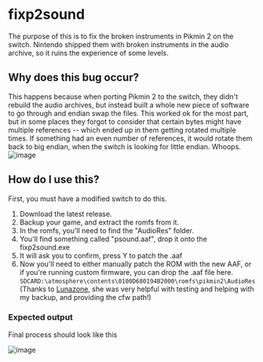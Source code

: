 # fixp2sound
The purpose of this is to fix the broken instruments in Pikmin 2 on the switch. Nintendo shipped them with broken instruments in the audio archive, so it ruins the experience of some levels.

## Why does this bug occur?
This happens because when porting Pikmin 2 to the switch, they didn't rebuild the audio archives, but instead built a whole new piece of software to go through and endian swap the files. This worked ok for the most part, but in some places they forgot to consider that certain bytes might have multiple references -- which ended up in them getting rotated multiple times. If something had an even number of references, it would rotate them back to big endian, when the switch is looking for little endian. Whoops.
![image](https://github.com/user-attachments/assets/34e22db4-fbc5-4f51-9555-36e8ae8384a8)

## How do I use this?
First, you must have a modified switch to do this.

1. Download the latest release.
2. Backup your game, and extract the romfs from it.
3. In the romfs, you'll need to find the "AudioRes" folder.
4. You'll find something called "psound.aaf", drop it onto the fixp2sound.exe
5. It will ask you to confirm, press Y to patch the .aaf
6. Now you'll need to either manually patch the ROM with the new AAF, or if you're running custom firmware, you can drop the .aaf file here.
``SDCARD:\atmosphere\contents\0100D680194B2000\romfs\pikmin2\AudioRes`` (Thanks to [Lunazone](https://github.com/lunazone), she was very helpful with testing and helping with my backup, and providing the cfw path!)


### Expected output
Final process should look like this


![image](https://github.com/user-attachments/assets/689e705e-9aef-466b-bd0e-4c7b4f8c0395)
